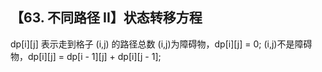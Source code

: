 ## 【63. 不同路径 II】状态转移方程
dp[i][j] 表示走到格子 (i,j) 的路径总数
(i,j)为障碍物，dp[i][j] = 0;
(i,j)不是障碍物，dp[i][j] = dp[i - 1][j] + dp[i][j - 1];
